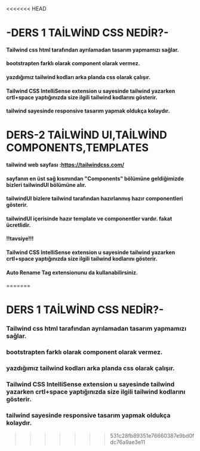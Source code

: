 <<<<<<< HEAD
# -DERS 1 TAİLWİND CSS NEDİR?-

#### Tailwind css html tarafından ayrılamadan tasarım yapmamızı sağlar.

#### bootstrapten farklı olarak component olarak vermez.

#### yazdığımız tailwind kodları arka planda css olarak çalışır.

#### Tailwind CSS IntelliSense extension u sayesinde tailwind yazarken crtl+space yaptığınızda size ilgili tailwind kodlarını gösterir.

#### tailwind sayesinde responsive tasarım yapmak oldukça kolaydır.

# DERS-2 TAİLWİND UI,TAİLWİND COMPONENTS,TEMPLATES

#### tailwind web sayfası :https://tailwindcss.com/

#### sayfanın en üst sağ kısmından "Components" bölümüne geldiğimizde bizleri tailwindUI bölümüne alır.

#### tailwindUI bizlere tailwind tarafından hazırlanmış hazır componentleri gösterir.

#### tailwindUI içerisinde hazır template ve componentler vardır. fakat ücretlidir.

#### !!tavsiye!!!

#### Tailwind CSS IntelliSense extension u sayesinde tailwind yazarken crtl+space yaptığınızda size ilgili tailwind kodlarını gösterir.

#### Auto Rename Tag extensionunu da kullanabilirsiniz.
=======
# DERS 1 TAİLWİND CSS NEDİR?-

### Tailwind css html tarafından ayrılamadan tasarım yapmamızı sağlar.
### bootstrapten farklı olarak component olarak vermez.
### yazdığımız tailwind kodları arka planda css olarak çalışır.
### Tailwind CSS IntelliSense extension u sayesinde tailwind yazarken crtl+space yaptığınızda size ilgili tailwind kodlarını gösterir.
### tailwind sayesinde responsive tasarım yapmak oldukça kolaydır.
>>>>>>> 531c28fb89351e76660387e9bd0fdc76a9ae3e11
